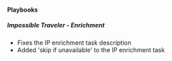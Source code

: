 
#### Playbooks

##### Impossible Traveler - Enrichment

- Fixes the IP enrichment task description
- Added 'skip if unavailable' to the IP enrichment task  
